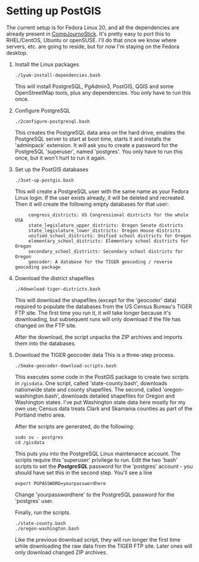 # Setting up PostGIS

The current setup is for Fedora Linux 20, and all the dependencies are already present in [CompJournoStick](http://znmeb.github.io/CompJournoStick/). It's pretty easy to port this to RHEL/CentOS, Ubuntu or openSUSE. I'll do that once we know where servers, etc. are going to reside, but for now I'm staying on the Fedora desktop.

1. Install the Linux packages
      ```
      ./1yum-install-dependencies.bash
      ```
      This will install PostgreSQL, PgAdmin3, PostGIS, QGIS and some OpenStreetMap tools, plus any dependencies. You only have to run this once.

2. Configure PostgreSQL
      ```
      ./2configure-postgresql.bash
      ```
      This creates the PostgreSQL data area on the hard drive, enables the PostgreSQL server to start at boot time, starts it and installs the 'adminpack' extension. It will ask you to create a password for the PostgreSQL 'superuser', named 'postgres'. You only have to run this once, but it won't hurt to run it again.

3. Set up the PostGIS databases
      ```
      ./3set-up-postgis.bash
      ```
      This will create a PostgreSQL user with the same name as your Fedora Linux login. If the user exists already, it will be deleted and recreated. Then it will create the following empty databases for that user:

            congress_districts: US Congressional districts for the whole USA
            state_legislature_upper_districts: Oregon Senate districts
            state_legislature_lower_districts: Oregon House districts
            unified_school_districts: Unified school districts for Oregon
            elementary_school_districts: Elementary school districts for Oregon
            secondary_school_districts: Secondary school districts for Oregon
            geocoder: A database for the TIGER geocoding / reverse geocoding package

4. Download the district shapefiles
      ```
      ./4download-tiger-districts.bash
      ```
      This will download the shapefiles (except for the 'geocoder' data) required to populate the databases from the US Census Bureau's TIGER FTP site. The first time you run it, it will take longer because it's downloading, but subsequent runs will only download if the file has changed on the FTP site.

      After the download, the script unpacks the ZIP archives and imports them into the databases.

5. Download the TIGER geocoder data
This is a three-step process.
	```
	./5make-geocoder-download-scripts.bash
	```
	This executes some code in the PostGIS package to create two scripts in `/gisdata`. One script, called 'state-county.bash', downloads nationwide state and county shapefiles. The second, called 'oregon-washington.bash', downloads detailed shapefiles for Oregon and Washington states. I've put Washington state data here mostly for my own use; Census data treats Clark and Skamania counties as part of the Portland metro area.

	After the scripts are generated, do the following:
	```
	sudo su - postgres
	cd /gisdata
	```
	This puts you into the PostgreSQL Linux maintenance account. The scripts require this 'superuser' privilege to run. Edit the two 'bash' scripts to set the ***PostgreSQL*** password for the 'postgres' account - you should have set this in the second step. You'll see a line
	```
	export PGPASSWORD=yourpasswordhere
	```
	Change 'yourpasswordhere' to the PostgreSQL password for the 'postgres' user.

	Finally, run the scripts.
	```
	./state-county.bash
	./oregon-washington.bash
	```
	Like the previous download script, they will run longer the first time while downloading the raw data from the TIGER FTP site. Later ones will only download changed ZIP archives.
